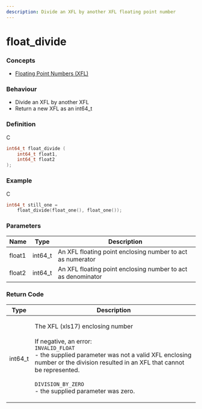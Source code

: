 ```yaml
---
description: Divide an XFL by another XFL floating point number
---
```


# float\_divide

### Concepts

* [Floating Point Numbers (XFL)](../../../concepts/floating-point-numbers-xfl.md)

### Behaviour

* Divide an XFL by another XFL
* Return a new XFL as an int64\_t

### Definition

C

```c
int64_t float_divide (
    int64_t float1,
    int64_t float2
);
```

### Example

C

```c
int64_t still_one =
    float_divide(float_one(), float_one());
```

### Parameters

| Name   | Type     | Description                                                  |
| ------ | -------- | ------------------------------------------------------------ |
| float1 | int64\_t | An XFL floating point enclosing number to act as numerator   |
| float2 | int64\_t | An XFL floating point enclosing number to act as denominator |

### Return Code

| Type     | Description                                                                                                                                                                                                                                                                                                    |
| -------- | -------------------------------------------------------------------------------------------------------------------------------------------------------------------------------------------------------------------------------------------------------------------------------------------------------------- |
| int64\_t | <p>The XFL (xls17) enclosing number<br><br>If negative, an error:<br><code>INVALID_FLOAT</code><br>- the supplied parameter was not a valid XFL enclosing number or the division resulted in an XFL that cannot be represented.<br><br><code>DIVISION_BY_ZERO</code><br>- the supplied parameter was zero.</p> |
